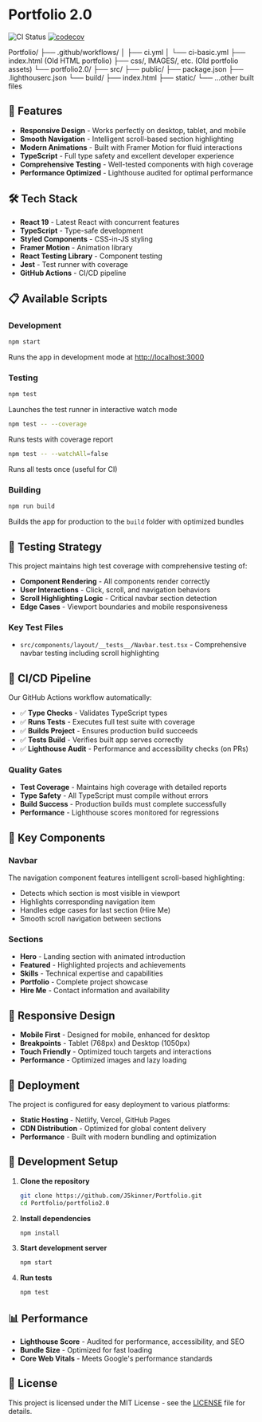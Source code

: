 # Portfolio 2.0

![CI Status](https://github.com/J5kinner/Portfolio/workflows/CI/badge.svg)
[![codecov](https://codecov.io/gh/J5kinner/Portfolio/branch/main/graph/badge.svg)](https://codecov.io/gh/J5kinner/Portfolio)

Portfolio/
├── .github/workflows/
│   ├── ci.yml
│   └── ci-basic.yml
├── index.html                       (Old HTML portfolio)
├── css/, IMAGES/, etc.              (Old portfolio assets)
└── portfolio2.0/
    ├── src/
    ├── public/
    ├── package.json
    ├── .lighthouserc.json
    └── build/
        ├── index.html
        ├── static/
        └── ...other built files

## 🚀 Features

- **Responsive Design** - Works perfectly on desktop, tablet, and mobile
- **Smooth Navigation** - Intelligent scroll-based section highlighting
- **Modern Animations** - Built with Framer Motion for fluid interactions
- **TypeScript** - Full type safety and excellent developer experience
- **Comprehensive Testing** - Well-tested components with high coverage
- **Performance Optimized** - Lighthouse audited for optimal performance

## 🛠️ Tech Stack

- **React 19** - Latest React with concurrent features
- **TypeScript** - Type-safe development
- **Styled Components** - CSS-in-JS styling
- **Framer Motion** - Animation library
- **React Testing Library** - Component testing
- **Jest** - Test runner with coverage
- **GitHub Actions** - CI/CD pipeline

## 📋 Available Scripts

### Development

```bash
npm start
```
Runs the app in development mode at [http://localhost:3000](http://localhost:3000)

### Testing

```bash
npm test
```
Launches the test runner in interactive watch mode

```bash
npm test -- --coverage
```
Runs tests with coverage report

```bash
npm test -- --watchAll=false
```
Runs all tests once (useful for CI)

### Building

```bash
npm run build
```
Builds the app for production to the `build` folder with optimized bundles

## 🧪 Testing Strategy

This project maintains high test coverage with comprehensive testing of:

- **Component Rendering** - All components render correctly
- **User Interactions** - Click, scroll, and navigation behaviors
- **Scroll Highlighting Logic** - Critical navbar section detection
- **Edge Cases** - Viewport boundaries and mobile responsiveness

### Key Test Files
- `src/components/layout/__tests__/Navbar.test.tsx` - Comprehensive navbar testing including scroll highlighting

## 🔄 CI/CD Pipeline

Our GitHub Actions workflow automatically:

- ✅ **Type Checks** - Validates TypeScript types
- ✅ **Runs Tests** - Executes full test suite with coverage
- ✅ **Builds Project** - Ensures production build succeeds
- ✅ **Tests Build** - Verifies built app serves correctly
- ✅ **Lighthouse Audit** - Performance and accessibility checks (on PRs)

### Quality Gates
- **Test Coverage** - Maintains high coverage with detailed reports
- **Type Safety** - All TypeScript must compile without errors
- **Build Success** - Production builds must complete successfully
- **Performance** - Lighthouse scores monitored for regressions

## 🎯 Key Components

### Navbar
The navigation component features intelligent scroll-based highlighting:
- Detects which section is most visible in viewport
- Highlights corresponding navigation item
- Handles edge cases for last section (Hire Me)
- Smooth scroll navigation between sections

### Sections
- **Hero** - Landing section with animated introduction
- **Featured** - Highlighted projects and achievements
- **Skills** - Technical expertise and capabilities
- **Portfolio** - Complete project showcase
- **Hire Me** - Contact information and availability

## 📱 Responsive Design

- **Mobile First** - Designed for mobile, enhanced for desktop
- **Breakpoints** - Tablet (768px) and Desktop (1050px)
- **Touch Friendly** - Optimized touch targets and interactions
- **Performance** - Optimized images and lazy loading

## 🚀 Deployment

The project is configured for easy deployment to various platforms:

- **Static Hosting** - Netlify, Vercel, GitHub Pages
- **CDN Distribution** - Optimized for global content delivery
- **Performance** - Built with modern bundling and optimization

## 🔧 Development Setup

1. **Clone the repository**
   ```bash
   git clone https://github.com/J5kinner/Portfolio.git
   cd Portfolio/portfolio2.0
   ```

2. **Install dependencies**
   ```bash
   npm install
   ```

3. **Start development server**
   ```bash
   npm start
   ```

4. **Run tests**
   ```bash
   npm test
   ```

## 📊 Performance

- **Lighthouse Score** - Audited for performance, accessibility, and SEO
- **Bundle Size** - Optimized for fast loading
- **Core Web Vitals** - Meets Google's performance standards


## 📄 License

This project is licensed under the MIT License - see the [LICENSE](LICENSE) file for details.
